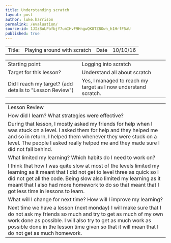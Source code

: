 ```yaml
---
title: Understanding scratch
layout: post
author: luke.harrison
permalink: /evaluation/
source-id: 1JIzBuLPafbjY7umIHvF9HngwQK8TZBOwn_h1HrfF5aU
published: true
---
```

<table>
  <tr>
    <td>Title:</td>
    <td>Playing around with scratch </td>
    <td>Date</td>
    <td>10/10/16</td>
  </tr>
</table>


<table>
  <tr>
    <td>Starting point:</td>
    <td>Logging into scratch</td>
  </tr>
  <tr>
    <td>Target for this lesson?</td>
    <td>Understand all about scratch</td>
  </tr>
  <tr>
    <td>Did I reach my target? 
(add details to "Lesson Review")</td>
    <td>Yes, I managed to reach my target as I now understand scratch.</td>
  </tr>
</table>


<table>
  <tr>
    <td>Lesson Review</td>
  </tr>
  <tr>
    <td>How did I learn? What strategies were effective? </td>
  </tr>
  <tr>
    <td>During that lesson, I mostly asked my friends for help when I was stuck on a level. I asked them for help and they helped me and so in return, I helped them whenever they were stuck on a level. The people I asked really helped me and they made sure I did not fall behind.</td>
  </tr>
  <tr>
    <td>What limited my learning? Which habits do I need to work on? </td>
  </tr>
  <tr>
    <td>I think that how I was quite slow at most of the levels limited my learning as it meant that I did not get to level three as quick so I did not get all the code. Being slow also limited my learning as it meant that I also had more homework to do so that meant that I got less time in lessons to learn.</td>
  </tr>
  <tr>
    <td>What will I change for next time? How will I improve my learning?</td>
  </tr>
  <tr>
    <td>Next time we have a lesson (next monday) I will make sure that I do not ask my friends so much and try to get as much of my own work done as possible. I will also try to get as much work as possible done in the lesson time given so that it will mean that I do not get as much homework.</td>
  </tr>
</table>


